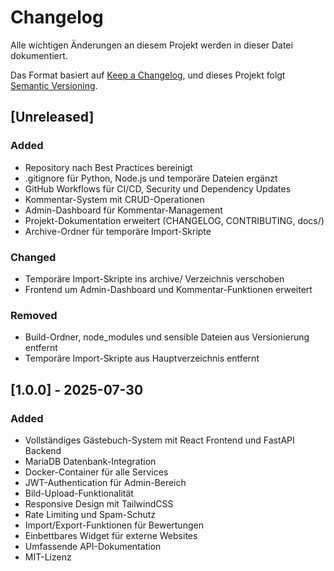 # Changelog

Alle wichtigen Änderungen an diesem Projekt werden in dieser Datei dokumentiert.

Das Format basiert auf [Keep a Changelog](https://keepachangelog.com/de/1.0.0/),
und dieses Projekt folgt [Semantic Versioning](https://semver.org/spec/v2.0.0.html).

## [Unreleased]

### Added
- Repository nach Best Practices bereinigt
- .gitignore für Python, Node.js und temporäre Dateien ergänzt
- GitHub Workflows für CI/CD, Security und Dependency Updates
- Kommentar-System mit CRUD-Operationen
- Admin-Dashboard für Kommentar-Management
- Projekt-Dokumentation erweitert (CHANGELOG, CONTRIBUTING, docs/)
- Archive-Ordner für temporäre Import-Skripte

### Changed
- Temporäre Import-Skripte ins archive/ Verzeichnis verschoben
- Frontend um Admin-Dashboard und Kommentar-Funktionen erweitert

### Removed
- Build-Ordner, node_modules und sensible Dateien aus Versionierung entfernt
- Temporäre Import-Skripte aus Hauptverzeichnis entfernt

## [1.0.0] - 2025-07-30

### Added
- Vollständiges Gästebuch-System mit React Frontend und FastAPI Backend
- MariaDB Datenbank-Integration
- Docker-Container für alle Services
- JWT-Authentication für Admin-Bereich
- Bild-Upload-Funktionalität
- Responsive Design mit TailwindCSS
- Rate Limiting und Spam-Schutz
- Import/Export-Funktionen für Bewertungen
- Einbettbares Widget für externe Websites
- Umfassende API-Dokumentation
- MIT-Lizenz
